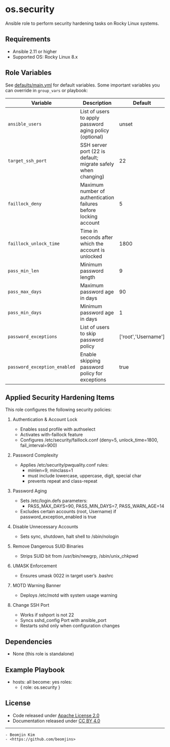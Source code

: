 # os.security
Ansible role to perform security hardening tasks on Rocky Linux systems.

## Requirements
- Ansible 2.11 or higher
- Supported OS: Rocky Linux 8.x

## Role Variables
See [defaults/main.yml](defaults/main.yml) for default variables.
Some important variables you can override in `group_vars` or playbook:

| Variable | Description | Default |
|----------|-------------|---------|
| `ansible_users` | List of users to apply password aging policy (optional) | unset |
| `target_ssh_port` | SSH server port (22 is default; migrate safely when changing) | 22 |
| `faillock_deny` | Maximum number of authentication failures before locking account | 5 |
| `faillock_unlock_time` | Time in seconds after which the account is unlocked | 1800 |
| `pass_min_len` | Minimum password length | 9 |
| `pass_max_days` | Maximum password age in days | 90 |
| `pass_min_days` | Minimum password age in days | 1 |
| `password_exceptions` | List of users to skip password policy | ['root','Username'] |
| `password_exception_enabled` | Enable skipping password policy for exceptions | true |

## Applied Security Hardening Items

This role configures the following security policies:

1. Authentication & Account Lock
   - Enables sssd profile with authselect
   - Activates with-faillock feature
   - Configures /etc/security/faillock.conf (deny=5, unlock_time=1800, fail_interval=900)

2. Password Complexity
   - Applies /etc/security/pwquality.conf rules:
     - minlen=9, minclass=1
     - must include lowercase, uppercase, digit, special char
     - prevents repeat and class-repeat

3. Password Aging
   - Sets /etc/login.defs parameters:
     - PASS_MAX_DAYS=90, PASS_MIN_DAYS=7, PASS_WARN_AGE=14
   - Excludes certain accounts (root, Username) if password_exception_enabled is true

4. Disable Unnecessary Accounts
   - Sets sync, shutdown, halt shell to /sbin/nologin

5. Remove Dangerous SUID Binaries
   - Strips SUID bit from /usr/bin/newgrp, /sbin/unix_chkpwd

6. UMASK Enforcement
   - Ensures umask 0022 in target user’s .bashrc

7. MOTD Warning Banner
   - Deploys /etc/motd with system usage warning

8. Change SSH Port
   - Works if sshport is not 22
   - Syncs sshd_config Port with ansible_port
   - Restarts sshd only when configuration changes

## Dependencies
- None (this role is standalone)

## Example Playbook
- hosts: all
  become: yes
  roles:
    - { role: os.security }

## License
- Code released under [Apache License 2.0](LICENSE)
- Documentation released under [CC BY 4.0](http://creativecommons.org/licenses/by/4.0/)

------------------------------------------

    - Beomjin Kim
    - <https://github.com/beomjins>
